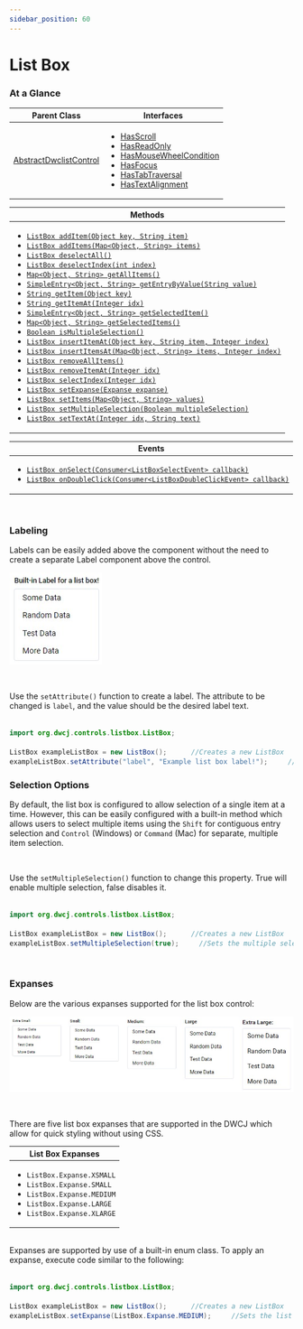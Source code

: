 ```yaml
---
sidebar_position: 60 
---
```


# List Box

### At a Glance

|Parent Class| Interfaces |
|------------|------------|
|[AbstractDwclistControl](#)| <ul><li>[HasScroll](#)</li><li>[HasReadOnly](#)</li><li>[HasMouseWheelCondition](#)</li><li>[HasFocus](#)</li><li>[HasTabTraversal](#)</li><li>[HasTextAlignment](#)</li></ul>|

| Methods |
|------------|
| <ul><li>[`ListBox addItem(Object key, String item)`](#)</li><li>[`ListBox addItems(Map<Object, String> items)`](#)</li><li>[`ListBox deselectAll()`](#)</li><li>[`ListBox deselectIndex(int index)`](#)</li><li>[`Map<Object, String> getAllItems()`](#)</li><li>[`SimpleEntry<Object, String> getEntryByValue(String value)`](#)</li><li>[`String getItem(Object key)`](#)</li><li>[`String getItemAt(Integer idx)`](#)</li><li>[`SimpleEntry<Object, String> getSelectedItem()`](#)</li><li>[`Map<Object, String> getSelectedItems()`](#)</li><li>[`Boolean isMultipleSelection()`](#)</li><li>[`ListBox insertItemAt(Object key, String item, Integer index)`](#)</li><li>[`ListBox insertItemsAt(Map<Object, String> items, Integer index)`](#)</li><li>[`ListBox removeAllItems()`](#)</li><li>[`ListBox removeItemAt(Integer idx)`](#)</li><li>[`ListBox selectIndex(Integer idx)`](#)</li><li>[`ListBox setExpanse(Expanse expanse)`](#)</li><li>[`ListBox setItems(Map<Object, String> values)`](#)</li><li>[`ListBox setMultipleSelection(Boolean multipleSelection)`](#)</li><li>[`ListBox setTextAt(Integer idx, String text)`](#)</li></ul>|


| Events |
|------------|
| <ul><li>[`ListBox onSelect(Consumer<ListBoxSelectEvent> callback)`](#)</li><li>[`ListBox onDoubleClick(Consumer<ListBoxDoubleClickEvent> callback)`](#)</li></ul> |

<br/>

### Labeling

Labels can be easily added above the component without the need to create a separate Label component above the control. 

<!-- <iframe 
loading="lazy"
src='https://hot.bbx.kitchen/webapp/controlsamples?class=control_demos.listboxdemos.ListboxLabel' 
style={{"width": "100%", "height":"170px"}}></iframe> -->

![Listbox labeling](./_images/listbox/listbox_label.jpg)

<br />

Use the `setAttribute()` function to create a label. The attribute to be changed is `label`, and the value should be the desired label text.  <br/><br />

```java
import org.dwcj.controls.listbox.ListBox;

ListBox exampleListBox = new ListBox();      //Creates a new ListBox
exampleListBox.setAttribute("label", "Example list box label!");     //Gives the list box a label with the provided text
```

### Selection Options

By default, the list box is configured to allow selection of a single item at a time. However, this can be easily configured with a built-in method which allows users to select multiple
items using the `Shift` for contiguous entry selection and `Control` (Windows) or `Command` (Mac) for separate, multiple item selection. 

<!-- <iframe 
loading="lazy"
src='https://hot.bbx.kitchen/webapp/controlsamples?class=control_demos.listboxdemos.ListboxMultipleSelection' 
style={{"width": "100%", "height":"170px"}}></iframe> -->

<br/>


Use the `setMultipleSelection()` function to change this property. True will enable multiple selection, false disables it. <br/><br />

```java
import org.dwcj.controls.listbox.ListBox;

ListBox exampleListBox = new ListBox();      //Creates a new ListBox
exampleListBox.setMultipleSelection(true);     //Sets the multiple selection property
```

<br/>

### Expanses

Below are the various expanses supported for the list box control: <br/>

![Listbox expanses](./_images/listbox/listbox_expanses.jpg)
<!-- <iframe 
loading="lazy"
src='https://hot.bbx.kitchen/webapp/controlsamples?class=control_demos.listboxdemos.ListboxExpanses' 
style={{"width": "100%", "height":"250px"}}></iframe> -->

<br/>

There are five list box expanses that are supported in the DWCJ which allow for quick styling without using CSS.

|List Box Expanses|
|-|
|<ul><li>```ListBox.Expanse.XSMALL```</li><li>```ListBox.Expanse.SMALL```</li><li>```ListBox.Expanse.MEDIUM```</li><li>```ListBox.Expanse.LARGE```</li><li>```ListBox.Expanse.XLARGE```</li></ul>|

<br/>Expanses are supported by use of a built-in enum class. To apply an expanse, execute code similar to the following: <br/><br />

```java
import org.dwcj.controls.listbox.ListBox;

ListBox exampleListBox = new ListBox();      //Creates a new ListBox
exampleListBox.setExpanse(ListBox.Expanse.MEDIUM);     //Sets the list box's expanse to the medium size.
```